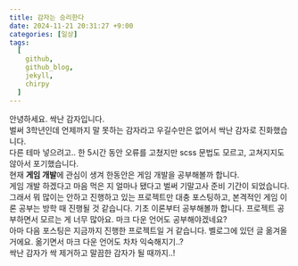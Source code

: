 ```yaml
---
title: 감자는 승리한다
date: 2024-11-21 20:31:27 +9:00
categories: [일상]
tags:
  [
    github,
    github_blog,
    jekyll,
    chirpy
  ]
---
```


안녕하세요. 싹난 감자입니다.  
벌써 3학년인데 언제까지 말 못하는 감자라고 우길수만은 없어서 싹난 감자로 진화했습니다.  
다른 테마 넣으려고.. 한 5시간 동안 오류를 고쳤지만 scss 문법도 모르고, 고쳐지지도 않아서 포기했습니다.  
현재 **게임 개발**에 관심이 생겨 한동안은 게임 개발을 공부해볼까 합니다.  
게임 개발 하겠다고 마음 먹은 지 얼마나 됐다고 벌써 기말고사 준비 기간이 되었습니다.  
그래서 뭐 많이는 안하고 진행하고 있는 프로젝트만 대충 포스팅하고, 본격적인 게임 이론 공부는 방학 때 진행될 것 같습니다. 기초 이론부터 공부해볼까 합니다. 프로젝트 공부하면서 모르는 게 너무 많아요. 마크 다운 언어도 공부해야겠네요?  
아마 다음 포스팅은 지금까지 진행한 프로젝트일 거 같습니다. 벨로그에 있던 글 옮겨올 거에요. 옮기면서 마크 다운 언어도 차차 익숙해지기..?  
싹난 감자가 싹 제거하고 말끔한 감자가 될 때까지..!